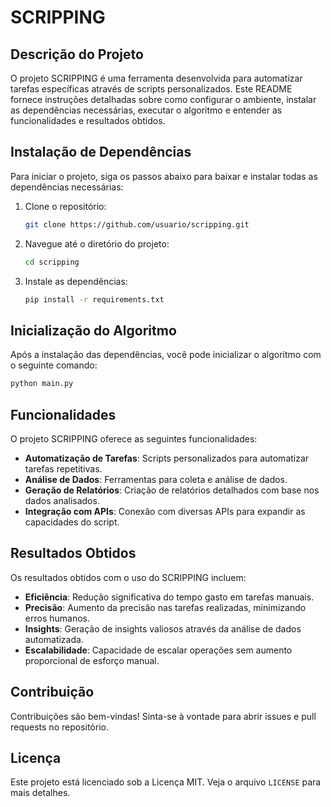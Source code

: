 # SCRIPPING

## Descrição do Projeto

O projeto SCRIPPING é uma ferramenta desenvolvida para automatizar tarefas específicas através de scripts personalizados. Este README fornece instruções detalhadas sobre como configurar o ambiente, instalar as dependências necessárias, executar o algoritmo e entender as funcionalidades e resultados obtidos.

## Instalação de Dependências

Para iniciar o projeto, siga os passos abaixo para baixar e instalar todas as dependências necessárias:

1. Clone o repositório:
    ```bash
    git clone https://github.com/usuario/scripping.git
    ```
2. Navegue até o diretório do projeto:
    ```bash
    cd scripping
    ```
3. Instale as dependências:
    ```bash
    pip install -r requirements.txt

    ```

## Inicialização do Algoritmo

Após a instalação das dependências, você pode inicializar o algoritmo com o seguinte comando:

```bash
python main.py
```

## Funcionalidades

O projeto SCRIPPING oferece as seguintes funcionalidades:

- **Automatização de Tarefas**: Scripts personalizados para automatizar tarefas repetitivas.
- **Análise de Dados**: Ferramentas para coleta e análise de dados.
- **Geração de Relatórios**: Criação de relatórios detalhados com base nos dados analisados.
- **Integração com APIs**: Conexão com diversas APIs para expandir as capacidades do script.

## Resultados Obtidos

Os resultados obtidos com o uso do SCRIPPING incluem:

- **Eficiência**: Redução significativa do tempo gasto em tarefas manuais.
- **Precisão**: Aumento da precisão nas tarefas realizadas, minimizando erros humanos.
- **Insights**: Geração de insights valiosos através da análise de dados automatizada.
- **Escalabilidade**: Capacidade de escalar operações sem aumento proporcional de esforço manual.

## Contribuição

Contribuições são bem-vindas! Sinta-se à vontade para abrir issues e pull requests no repositório.

## Licença

Este projeto está licenciado sob a Licença MIT. Veja o arquivo `LICENSE` para mais detalhes.
